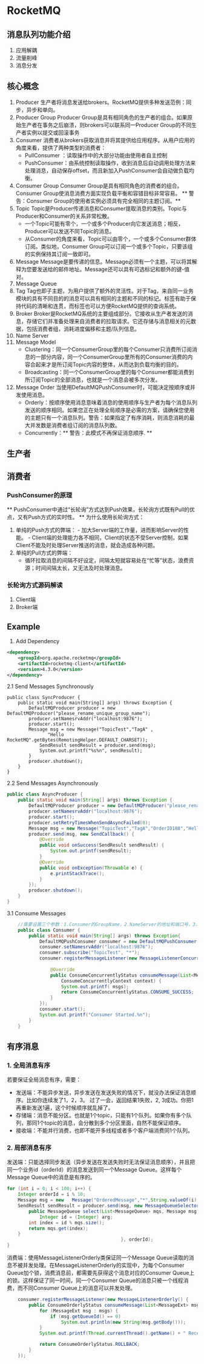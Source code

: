# RocketMQ

## 消息队列功能介绍
1. 应用解耦
2. 流量削峰
3. 消息分发

## 核心概念
1.	Producer
生产者将消息发送给brokers。RocketMQ提供多种发送范例：同步，异步和单向。
2.	Producer Group
Producer Group是具有相同角色的生产者的组合。如果原始生产者在事务之后崩溃，则brokers可以联系同一Producer Group的不同生产者实例以提交或回滚事务
3.	Consumer
消费者从brokers获取消息并将其提供给应用程序。从用户应用的角度来看，提供了两种类型的消费者：
	-	PullConsumer ：读取操作中的大部分功能由使用者自主控制
	-	PushConsumer：由系统控制读取操作，收到消息后自动调用处理方法来处理消息，自动保存offset，而且新加入PushConsumer会自动做负载均衡。
4.	Consumer Group
Consumer Group是具有相同角色的消费者的组合。Consumer Group使消息消费方面实现负载平衡和容错目标非常容易。 ** 警告：Consumer Group的使用者实例必须具有完全相同的主题订阅。**
5.	Topic
Topic是Producer传递消息和Consumer提取消息的类别。Topic与Producer和Consumer的关系非常松散。
	-	一个Topic可能有零个，一个或多个Producer向它发送消息；相反，Producer可以发送不同Topic的消息。
	-	从Consumer的角度来看，Topic可以由零个，一个或多个Consumer群体订阅。类似地，Consumer Group可以订阅一个或多个Topic，只要该组的实例保持其订阅一致即可。
6.	Message
Message是要传递的信息。Message必须有一个主题，可以将其解释为您要发送给的邮件地址。Message还可以具有可选标记和额外的键-值对。
7.	Message Queue
8.	Tag
Tag也即子主题，为用户提供了额外的灵活性。对于Tag，来自同一业务模块的具有不同目的的消息可以具有相同的主题和不同的标记。标签有助于保持代码的清晰和连贯，而标签也可以方便RocketMQ提供的查询系统。
9.	Broker
Broker是RocketMQ系统的主要组成部分。它接收从生产者发送的消息，存储它们并准备处理来自消费者的拉取请求。它还存储与消息相关的元数据，包括消费者组，消耗进度偏移和主题/队列信息。
10.	Name Server
11.	Message Model
	-	Clustering：同一个ConsumerGroup里的每个Consumer只消费所订阅消息的一部分内容，同一个ConsumerGroup里所有的Consumer消费的内容合起来才是所订阅Topic内容的整体，从而达到负载均衡的目的。
	-	Broadcasting：同一个ConsumerGroup里的每个Consumer都能消费到所订阅Topic的全部消息，也就是一个消息会被多次分发。
12.	Message Order
当使用DefaultMQPushConsumer时，可能决定按顺序或并发使用消息。
	- Orderly：按顺序使用消息意味着消息的使用顺序与生产者为每个消息队列发送的顺序相同。如果您正在处理全局顺序是必需的方案，请确保您使用的主题只有一个消息队列。警告：如果指定了有序消耗，则消息消耗的最大并发数是消费者组订阅的消息队列数。 
	- Concurrently：** 警告：此模式不再保证消息顺序. **

## 生产者

## 消费者

### PushConsumer的原理
** 
PushConsumer中通过“长轮询”方式达到Push效果，长轮询方式既有Pull的优点，又有Push方式的实时性。
**
为什么使用长轮询方式：    
  1. 单纯的Push方式的弊端：
	- 加大Server端的工作量，进而影响Server的性能。
	- Client端的处理能力各不相同，Client的状态不受Server控制，如果Client不能及时处理Server推送的消息，就会造成各种问题。	
  2. 单纯的Pull方式的弊端：
	  - 循环拉取消息的间隔不好设定，间隔太短就容易处在“忙等”状态，浪费资源；时间间隔太长，又无法及时处理消息。
	  
### 长轮询方式源码解读
1. Client端
2. Broker端


## Example
1. Add Dependency    
```xml
<dependency>
    <groupId>org.apache.rocketmq</groupId>
    <artifactId>rocketmq-client</artifactId>
    <version>4.3.0</version>
</dependency>
```
2.1 Send Messages Synchronously

	public class SyncProducer {
	    public static void main(String[] args) throws Exception {
	        DefaultMQProducer producer = new  DefaultMQProducer("please_rename_unique_group_name");
	        producer.setNamesrvAddr("localhost:9876");
	        producer.start();
	        Message msg = new Message("TopicTest","TagA" ,
	               "Hello RocketMQ".getBytes(RemotingHelper.DEFAULT_CHARSET));
	            SendResult sendResult = producer.send(msg);
	            System.out.printf("%s%n", sendResult);
	        }
	        producer.shutdown();
	    }
	}

2.2 Send Messages Asynchronously

```java
public class AsyncProducer {
    public static void main(String[] args) throws Exception {
        DefaultMQProducer producer = new DefaultMQProducer("please_rename_unique_group_name"); 
        producer.setNamesrvAddr("localhost:9876");
        producer.start();
        producer.setRetryTimesWhenSendAsyncFailed(0);
        Message msg = new Message("TopicTest","TagA","OrderID188","Hello world".getBytes(RemotingHelper.DEFAULT_CHARSET));
        producer.send(msg, new SendCallback() {
            @Override
            public void onSuccess(SendResult sendResult) {
                System.out.printf(sendResult);
            }
            @Override
            public void onException(Throwable e) {
                e.printStackTrace();
            }
        });
        producer.shutdown();
    }
}
```

3.1 Consume Messages

```java
	//需要设置三个参数：1.Consumer的GroupName，2.NameServer的地址和端口号，3.要订阅的Topic
	public class Consumer {
	    public static void main(String[] args) throws Exception{
	        DefaultMQPushConsumer consumer = new DefaultMQPushConsumer("please_rename_unique_group_name");
	        consumer.setNamesrvAddr("localhost:9876");
	        consumer.subscribe("TopicTest", "*");
	        consumer.registerMessageListener(new MessageListenerConcurrently() {
	
	            @Override
	            public ConsumeConcurrentlyStatus consumeMessage(List<MessageExt> msgs,
	                ConsumeConcurrentlyContext context) {
	                System.out.printf( msgs);
	                return ConsumeConcurrentlyStatus.CONSUME_SUCCESS;
	            }
	        });
	        consumer.start();
	        System.out.printf("Consumer Started.%n");
	    }
	}
```

## 有序消息

### 1. 全局消息有序
若要保证全局消息有序，需要：
- 发送端：不能异步发送，异步发送在发送失败的情况下，就没办法保证消息顺序。比如你连续发了1，2，3。 过了一会，返回结果1失败，2, 3成功。你把1再重新发送1遍，这个时候顺序就乱掉了。
- 存储端：消息不能分区。也就是1个topic，只能有1个队列。如果你有多个队列，那同1个topic的消息，会分散到多个分区里面，自然不能保证顺序。
- 接收端：不能并行消费，也即不能开多线程或者多个客户端消费同1个队列。


### 2. 局部消息有序
发送端：只能选择同步发送（异步发送在发送失败时无法保证消息顺序），并且把同一个业务id（orderId）的消息发送到同一个Message Queue。这样每个Message Queue中的消息是有序的。

```java
for (int i = 0; i < 100; i++) {
    Integer orderId = i % 10;
    Message msg = new 	Message("OrderedMessage","*",String.valueOf(i).getBytes(RemotingHelper.DEFAULT_CHARSET));
    SendResult sendResult = producer.send(msg, new MessageQueueSelector() {
        public MessageQueue select(List<MessageQueue> mqs, Message msg, Object arg) //arg就是传入的orderId {
            Integer id = (Integer) arg;
        int index = id % mqs.size();
        return mqs.get(index);
    }
                                          }, orderId);
}
```

消费端：使用MessageListenerOrderly类保证同一个Message Queue读取的消息不被并发处理。在MessageListenerOrderly的实现中，为每个Consumer Queue加个锁，消费消息前，都需要先获得这个消息对应的Consumer Queue上的锁。这样保证了同一时间，同一个Consumer Queue的消息只被一个线程消费，而不同Consumer Queue上的消息可以并发处理。

```java
	consumer.registerMessageListener(new MessageListenerOrderly() {
		public ConsumeOrderlyStatus consumeMessage(List<MessageExt> msgs, ConsumeOrderlyContext context) {
			for (MessageExt msg : msgs) {
				if (msg.getQueueId() == 0)
					System.out.println(new String(msg.getBody()));
			}
			System.out.printf(Thread.currentThread().getName() + " Receive New Messages:" + msgs + "%n");

			return ConsumeOrderlyStatus.ROLLBACK;
		}
	});
```